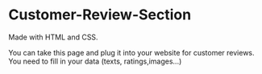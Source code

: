 # Customer-Review-Section

Made with HTML and CSS.

You can take this page and plug it into your website for customer reviews.
You need to fill in your data (texts, ratings,images...)
